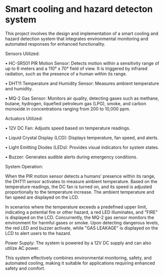 # Smart cooling and hazard detecton system
This project involves the design and implementation of a smart cooling and hazard detection system that integrates environmental monitoring and automated responses for enhanced functionality.

Sensors Utilized:

•	HC-SR501 PIR Motion Sensor: Detects motion within a sensitivity range of up to 6 meters and a 110° x 70° field of view. It is triggered by infrared radiation, such as the presence of a human within its range.

•	DHT11 Temperature and Humidity Sensor: Measures ambient temperature and humidity.

•	MQ-2 Gas Sensor: Monitors air quality, detecting gases such as methane, butane, hydrogen, liquefied petroleum gas (LPG), smoke, and carbon monoxide in concentrations ranging from 200 to 10,000 ppm.

Actuators Utilized:

•	12V DC Fan: Adjusts speed based on temperature readings.

•	Liquid Crystal Display (LCD): Displays temperature, fan speed, and alerts.

•	Light Emitting Diodes (LEDs): Provides visual indicators for system states.

•	Buzzer: Generates audible alerts during emergency conditions.

System Operation:

When the PIR motion sensor detects a humans’ presence within its range, the DHT11 sensor activates to measure ambient temperature. Based on the temperature readings, the DC fan is turned on, and its speed is adjusted proportionally to the temperature increase. The ambient temperature and fan speed are displayed on the LCD.

In scenarios where the temperature exceeds a predefined upper limit, indicating a potential fire or other hazard, a red LED illuminates, and "FIRE" is displayed on the LCD. Concurrently, the MQ-2 gas sensor monitors the environment for harmful gases or smoke. Upon detecting dangerous levels, the red LED and buzzer activate, while "GAS LEAKAGE" is displayed on the LCD to alert users to the hazard.

Power Supply: The system is powered by a 12V DC supply and can also utilize AC power.

This system effectively combines environmental monitoring, safety, and automated cooling, making it suitable for applications requiring enhanced safety and comfort.
